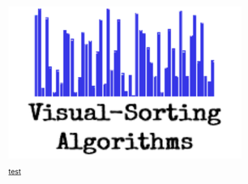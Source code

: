
<p align="left">
  <img width="460" height="300" src="/logo/visual-sorting-algorithm.png">
</p>


<ins>test</ins>
